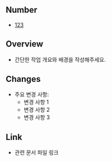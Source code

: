 ## Number
- [123](https://your-jira-instance.com/browse/JIRA-123) <!-- 번호와 링크를 추가 -->

## Overview
- 간단한 작업 개요와 배경을 작성해주세요.

## Changes
- 주요 변경 사항:
    - 변경 사항 1
    - 변경 사항 2
    - 변경 사항 3

## Link
- 관련 문서 파일 링크